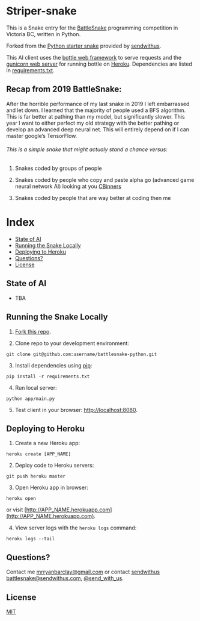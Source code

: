 
# Striper-snake

This is a Snake entry for the [BattleSnake](http://battlesnake.io) programming competition in Victoria BC, written in Python.

Forked from the [Python starter snake](https://github.com/sendwithus/battlesnake-python) provided by [sendwithus](https://www.sendwithus.com).

This AI client uses the [bottle web framework](http://bottlepy.org/docs/dev/index.html) to serve requests and the [gunicorn web server](http://gunicorn.org/) for running bottle on [Heroku](https://heroku.com). Dependencies are listed in [requirements.txt](requirements.txt).

## Recap from 2019 BattleSnake:

After the horrible performance of my last snake in 2019 I left embarrassed and let down. I learned that the majority of people used a BFS algorithm. This is far better at pathing than my model, but significantly slower. This year I want to either perfect my old strategy with the better pathing or develop an advanced deep neural net. This will entirely depend on if I can master google’s TensorFlow.

###### This is a simple snake that might actualy stand a chance versus:

1) Snakes coded by groups of people

2) Snakes coded by people who copy and paste alpha go (advanced game neural network AI)  looking at you [CBinners](https://github.com/cbinners)

3) Snakes coded by people that are way better at coding then me

# Index
* [State of AI](#state-of-ai)
* [Running the Snake Locally](#running-the-snake-locally)
* [Deploying to Heroku](#deploying-to-heroku)
* [Questions?](#questions)
* [License](#license)

## State of AI

  * TBA

## Running the Snake Locally

1) [Fork this repo](https://github.com/RyanBarclay/striper-snake/fork).

2) Clone repo to your development environment:
```
git clone git@github.com:username/battlesnake-python.git
```

3) Install dependencies using [pip](https://pip.pypa.io/en/latest/installing.html):
```
pip install -r requirements.txt
```

4) Run local server:
```
python app/main.py
```

5) Test client in your browser: [http://localhost:8080](http://localhost:8080).

## Deploying to Heroku

1) Create a new Heroku app:
```
heroku create [APP_NAME]
```

2) Deploy code to Heroku servers:
```
git push heroku master
```

3) Open Heroku app in browser:
```
heroku open
```
or visit [http://APP_NAME.herokuapp.com](http://APP_NAME.herokuapp.com).

4) View server logs with the `heroku logs` command:
```
heroku logs --tail
```

## Questions?

Contact me [mrryanbarclay@gmail.com](mailto:mrryanbarclay@gmail.com) or contact [sendwithus](https://www.sendwithus.com) [battlesnake@sendwithus.com](mailto:battlesnake@sendwithus.com), [@send_with_us](http://twitter.com/send_with_us).

## License
[MIT](https://choosealicense.com/licenses/mit/)
